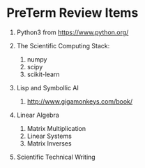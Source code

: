 # PreTerm Review Items

1. Python3 from https://www.python.org/

1. The Scientific Computing Stack:
   1. numpy
   1. scipy
   1. scikit-learn

1. Lisp and Symbollic AI
   1. http://www.gigamonkeys.com/book/

1. Linear Algebra
   1. Matrix Multiplication
   1. Linear Systems
   1. Matrix Inverses

1. Scientific Technical Writing
